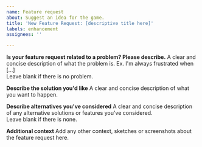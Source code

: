 ```yaml
---
name: Feature request
about: Suggest an idea for the game.
title: 'New Feature Request: [descriptive title here]'
labels: enhancement
assignees: ''

---
```


**Is your feature request related to a problem? Please describe.**
A clear and concise description of what the problem is. Ex. I'm always frustrated when [...]  
Leave blank if there is no problem.

**Describe the solution you'd like**
A clear and concise description of what you want to happen.

**Describe alternatives you've considered**
A clear and concise description of any alternative solutions or features you've considered.  
Leave blank if there is none.

**Additional context**
Add any other context, sketches or screenshots about the feature request here.
